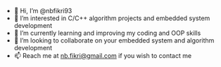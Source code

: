 - 👋 Hi, I’m @nbfikri93
- 👀 I’m interested in C/C++ algorithm projects and embedded system development
- 🌱 I’m currently learning and improving my coding and OOP skills
- 💞️ I’m looking to collaborate on your embedded system and algorithm development
- 📫 Reach me at nb.fikri@gmail.com if you wish to contact me

<!---
nbfikri93/nbfikri93 is a ✨ special ✨ repository because its `README.md` (this file) appears on your GitHub profile.
You can click the Preview link to take a look at your changes.
--->
